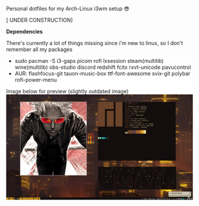 Personal dotfiles for my Arch-Linux i3wm setup 😎

[ UNDER CONSTRUCTION]

<b>Dependencies</b>
<p>
    There's currently a lot of things missing since i'm new to linux, so I don't remember all
    my packages
</p>

<div style="background-color:white">
<ul>
 <li>
    sudo pacman -S i3-gaps picom rofi lxsession steam(multilib) wine(multilib) obs-studio 
    discord redshift fcitx rxvt-unicode pavucontrol 
 </li>
 <li>AUR: flashfocus-git tauon-music-box ttf-font-awesome svix-git polybar rofi-power-menu </li>
</ul>

Image below for preview (slightly outdated image)
<img src="image.png">
